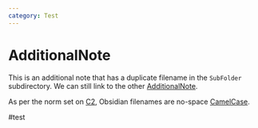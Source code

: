 ```yaml
---
category: Test
---
```


# AdditionalNote

This is an additional note that has a duplicate filename in the `SubFolder` subdirectory. We can still link to the other [AdditionalNote](obsidian/TestPages/AdditionalNote.md).

As per the norm set on  [C2](https://wiki.c2.com/), Obsidian filenames are no-space [CamelCase](https://wiki.c2.com/?CamelCase).

#test